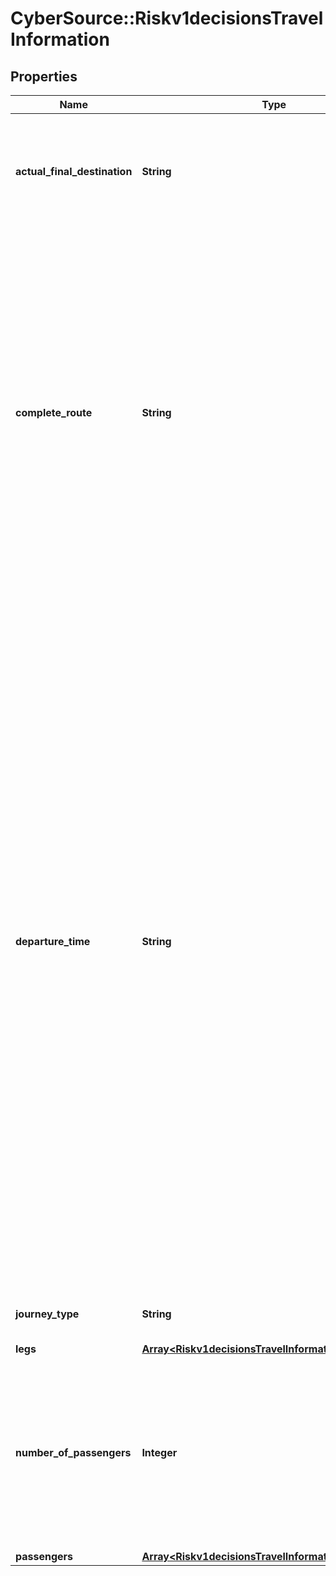 # CyberSource::Riskv1decisionsTravelInformation

## Properties
Name | Type | Description | Notes
------------ | ------------- | ------------- | -------------
**actual_final_destination** | **String** | IATA Code for the actual final destination that the customer intends to travel to. It should be a destination on the completeRoute.  | [optional] 
**complete_route** | **String** | Concatenation of individual travel legs in the format ORIG1-DEST1[:ORIG2-DEST2...:ORIGn-DESTn], for example, SFO-JFK:JFK-LHR:LHR-CDG. For airport codes, see the IATA Airline and Airport Code Search. Note In your request, send either the complete route or the individual legs (_leg#_orig and _leg#_dest). If you send all the fields, the value of _complete_route takes precedence over that of the _leg# fields.  | [optional] 
**departure_time** | **String** | Departure date and time of the first leg of the trip. Use one of the following formats:   - yyyy-MM-dd HH:mm z   - yyyy-MM-dd hh:mm a z   - yyyy-MM-dd hh:mma z   HH &#x3D; hour in 24-hour format   hh &#x3D; hour in 12-hour format   a &#x3D; am or pm (case insensitive)   z &#x3D; time zone of the departing flight, for example: If the   airline is based in city A, but the flight departs from city   B, z is the time zone of city B at the time of departure. Important For travel information, use GMT instead of UTC, or use the local time zone. Examples 2011-03-20 11:30 PM PDT 2011-03-20 11:30pm GMT 2011-03-20 11:30pm GMT-05:00 Eastern Standard Time: GMT-05:00 or EST Note When specifying an offset from GMT, the format must be exactly as specified in the example. Insert no spaces between the time zone and the offset.  | [optional] 
**journey_type** | **String** | Type of travel, for example one way or round trip. | [optional] 
**legs** | [**Array&lt;Riskv1decisionsTravelInformationLegs&gt;**](Riskv1decisionsTravelInformationLegs.md) |  | [optional] 
**number_of_passengers** | **Integer** | Number of passengers for whom the ticket was issued. If you do not include this field in your request, CyberSource uses a default value of 1. Required for American Express SafeKey (U.S.) for travel-related requests.  | [optional] 
**passengers** | [**Array&lt;Riskv1decisionsTravelInformationPassengers&gt;**](Riskv1decisionsTravelInformationPassengers.md) |  | [optional] 


